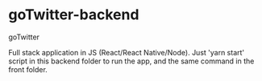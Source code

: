 # goTwitter-backend

goTwitter

Full stack application in JS (React/React Native/Node). 
Just 'yarn start' script in this backend folder to run the app, and the same command in the front folder.
